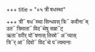 +++
title = "०५ त्री षधस्था"

+++
त्री᳓ षध᳓स्था सिन्धवस् त्रिः᳓ कवीना᳓म्  
उत᳓ त्रिमाता᳓ विद᳓थेषु सम्रा᳓ट्  
ऋता᳓वरीर् यो᳓षणास् तिस्रो᳓ अ᳓प्यास्  
त्रि᳓र् आ᳓ दिवो᳓ विद᳓थे प᳓त्यमानाः